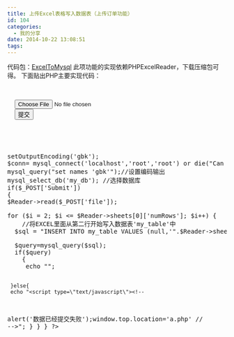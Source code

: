 ```yaml
---
title: 上传Excel表格写入数据表（上传订单功能）
id: 104
categories:
  - 我的分享
date: 2014-10-22 13:08:51
tags:
---
```


代码包：[ExcelToMysql](http://zhanzhang.fandouzi.com/?attachment_id=105)
此项功能的实现依赖PHPExcelReader，下载压缩包可得。
下面贴出PHP主要实现代码：
<pre lang="php" line="1" escaped="true">
<form id="form1" name="form1" method="post" action="">
  <label>
  <input name="file" type="file" id="file13"/>
  <input type="submit" name="Submit" value="提交" />
  </label>
</form>
<p>
<?php
require_once 'reader.php';  
$Reader = new Spreadsheet_Excel_Reader(); 
$Reader->setOutputEncoding('gbk');
$conn= mysql_connect('localhost','root','root') or die("Can not connect to database.");  
mysql_query("set names 'gbk'");//设置编码输出
mysql_select_db('my_db'); //选择数据库
if($_POST['Submit'])
{
$Reader->read($_POST['file']);

for ($i = 2; $i <= $Reader->sheets[0]['numRows']; $i++) {
	//将EXCEL里面从第二行开始写入数据表'my_table'中
  $sql = "INSERT INTO my_table VALUES (null,'".$Reader->sheets[0]['cells'][$i][1]."','".$Reader->sheets[0]['cells'][$i][2]."','".$Reader->sheets[0]['cells'][$i][3]."','".$Reader->sheets[0]['cells'][$i][4]."','".$Reader->sheets[0]['cells'][$i][5]."','".$Reader->sheets[0]['cells'][$i][6]."','".$Reader->sheets[0]['cells'][$i][7]."','".$Reader->sheets[0]['cells'][$i][8]."','".$Reader->sheets[0]['cells'][$i][9]."')"; 

  $query=mysql_query($sql);
  if($query)
    {
     echo "<script type=\"text/javascript\"><!--
alert('数据已经提交成功');window.top.location='a.php'
// --></script>";
     }else{
     echo "<script type=\"text/javascript\"><!--
alert('数据已经提交失败');window.top.location='a.php'
// --></script>";
     }
}
}
?>

</pre>